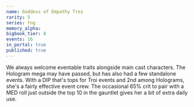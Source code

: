```yaml
---
name: Goddess of Empathy Troi
rarity: 5
series: tng
memory_alpha:
bigbook_tier: 8
events: 16
in_portal: true
published: true
---
```


We always welcome eventable traits alongside main cast characters. The Hologram mega may have passed, but has also had a few standalone events. With a DIP that's tops for Troi events and 2nd among Holograms, she's a fairly effective event crew. The occasional 65% crit to pair with a MED roll just outside the top 10 in the gauntlet gives her a bit of extra daily use.
